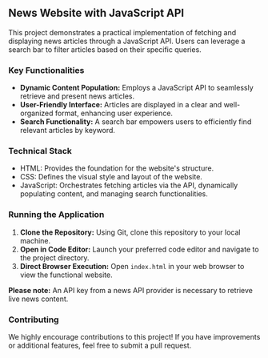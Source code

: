 ## News Website with JavaScript API

This project demonstrates a practical implementation of fetching and displaying news articles through a JavaScript API. Users can leverage a search bar to filter articles based on their specific queries.

### Key Functionalities

* **Dynamic Content Population:** Employs a JavaScript API to seamlessly retrieve and present news articles.
* **User-Friendly Interface:** Articles are displayed in a clear and well-organized format, enhancing user experience.
* **Search Functionality:**  A search bar empowers users to efficiently find relevant articles by keyword.

### Technical Stack

* HTML: Provides the foundation for the website's structure.
* CSS: Defines the visual style and layout of the website.
* JavaScript: Orchestrates fetching articles via the API, dynamically populating content, and managing search functionalities.


### Running the Application

1. **Clone the Repository:**  Using Git, clone this repository to your local machine.
2. **Open in Code Editor:**  Launch your preferred code editor and navigate to the project directory.
3. **Direct Browser Execution:** Open `index.html` in your web browser to view the functional website.

**Please note:**  An API key from a news API provider is necessary to retrieve live news content.

### Contributing

We highly encourage contributions to this project! If you have improvements or additional features, feel free to submit a pull request.

